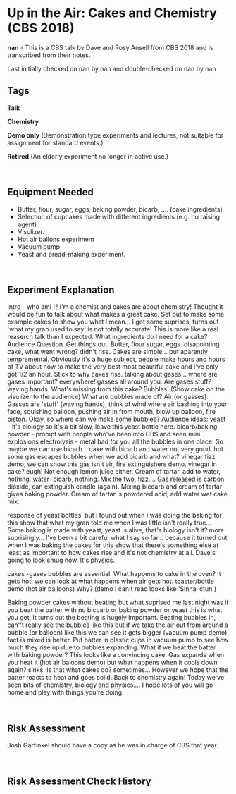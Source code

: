 # Up in the Air: Cakes and Chemistry (CBS 2018)

**nan** - This is a CBS talk by Dave and Rosy Ansell from CBS 2018 and is transcribed from their notes. 

Last initially checked on nan by nan and double-checked on nan by nan

## Tags
<!--- Start Tags (DO NOT REMOVE THIS COMMENT) --->

**Talk**

**Chemistry**

**Demo only** (Demonstration type experiments and lectures, not suitable for assignment for standard events.)

**Retired** (An elderly experiment no longer in active use.)
<!--- End Tags (DO NOT REMOVE THIS COMMENT) --->

<br/>

## Equipment Needed 
- Butter, flour, sugar, eggs, baking powder, bicarb, .... (cake ingredients)
- Selection of cupcakes made with different ingredients (e.g. no raising agent)
- Visulizer.
- Hot air ballons experiment
- Vacuum pump
- Yeast and bread-making experiment.

<br/>

## Experiment Explanation 

Intro - who ami I? I'm a chemist and cakes are about chemistry!
Thought it would be fun to talk about what makes a great cake.
Set out to make some example cakes to show you what I mean... I got some suprises, turns out 'what my gran used to say' is not totally accurate! This is more like a real reaserch talk than I expected.
What ingredients do I need for a cake? Audience Question. Get things out.
Butter, flour sugar, eggs.
disapointing cake, what went wrong? didn't rise. Cakes are simple... but aparently tempremental.
Obviously it's a huge subject, people make hours and hours of TV about how to make the very best most beautiful cake and I've only got 1/2 an hour. Stick to why cakes rise.
talking about gases... where are gases important? everywhere! gasses all around you. Are gases stuff? waving hands.
What's missing from this cake? Bubbles! (Show cake on the visulizer to the audience) What are bubbles made of? Air (or gasses).
Gasses are 'stuff' (waving hands), think of wind where air bashing into your face, squishing balloon, pushing air in from mouth, blow up balloon, fire piston.
Okay, so where can we make some bubbles? Audience ideas:
yeast - it's biology so it's a bit slow, leave this yeast bottle here.
bicarb/baking powder - prompt with people who've been into CBS and seen mini explosions
electrolysis - metal bad for you all the bubbles in one place.
So maybe we can use bicarb... cake with bicarb and water not very good, hot some gas escapes
bubbles when we add bicarb and what? vinegar fizz demo, we can show this gas isn't air, fire extinguishers demo.
vinegar in cake? eugh! 
Not enough lemon juice either.
Cream of tartar. add to water, nothing. water+bicarb, nothing. Mix the two, fizz.... Gas released is carbon dioxide, can extinguish candle (again).
Mixing biccarb and cream of tartar gives baking powder. Cream of tartar is powdered acid, add water wet cake mix.

response of yeast bottles. 
but i found out when I was doing the baking for this show that what my gran told me when I was little isn't really true...
Some baking is made with yeast, yeast is alive, that's biology isn't it?
more suprisingly... I've been a bit careful what I say so far... because it turned out when I was baking the cakes for this show that there's something else at least as important to how cakes rise and it's not chemistry at all. Dave's going to look smug now. It's physics. 

cakes -gases bubbles are essential. What happens to cake in the oven? It gets hot! we can look at what happens when air gets hot. toaster/bottle demo (hot air balloons) Why? (demo I can't read looks like 'Sinnal ctun')

Baking powder cakes without beating
but what suprised me last night was if you beat the batter with no biccarb or baking powder or yeast this is what you get. It turns out the beating is hugely important. Beating bubbles in, can''t really see the bubbles like this but if we take the air out from around a bubble (or balloon) like this we can see it gets bigger (vacuum pump demo)
fact is mixed is better. Put batter in plastic cups in vacuum pump to see how much they rise up due to bubbles expanding. 
What if we beat the batter with baking powder? 
This looks like a convincing cake. Gas expands when you heat it (hot air baloons demo) but what happens when it cools down again? sinks. Is that what cakes do? sometimes...
However we hope that the batter reacts to heat and goes solid. Back to chemistry again!
Today we've seen bits of chemistry, biology and physics....
I hope lots of you will go home and play with things you're doing.

<br/>

## Risk Assessment

Josh Garfinkel should have a copy as he was in charge of CBS that year.

<br/>

## Risk Assessment Check History 

